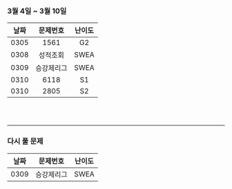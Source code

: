 
### 3월 4일 ~ 3월 10일
|날짜|문제번호|난이도|
|:---:|:---:|:---:|
|0305|1561|G2|
|0308|성적조회|SWEA|
|0309|승강제리그|SWEA|
|0310|6118|S1|
|0310|2805|S2|

<br>
<br>

---
### 다시 풀 문제
|날짜|문제번호|난이도|
|:---:|:---:|:---:|
|0309|승강제리그|SWEA|